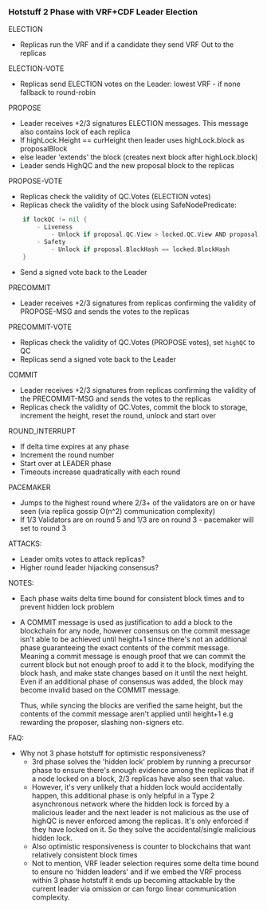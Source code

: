 ### Hotstuff 2 Phase with VRF+CDF Leader Election
ELECTION
- Replicas run the VRF and if a candidate they send VRF Out to the replicas

ELECTION-VOTE
- Replicas send ELECTION votes on the Leader: lowest VRF - if none fallback to round-robin

PROPOSE
- Leader receives +2/3 signatures ELECTION messages. This message also contains lock of each replica
- If     highLock.Height == curHeight then leader uses highLock.block as proposalBlock
- else   leader 'extends' the block (creates next block after highLock.block)
- Leader sends HighQC and the new proposal block to the replicas

PROPOSE-VOTE
- Replicas check the validity of QC.Votes (ELECTION votes)
- Replicas check the validity of the block using SafeNodePredicate:
```go
    if lockQC != nil {
        - Liveness
            - Unlock if proposal.QC.View > locked.QC.View AND proposal.BlockHash == QC.BlockHash
        - Safety
            - Unlock if proposal.BlockHash == locked.BlockHash
    }
  ```
- Send a signed vote back to the Leader

PRECOMMIT
- Leader receives +2/3 signatures from replicas confirming the validity of PROPOSE-MSG and sends the votes to the replicas

PRECOMMIT-VOTE
- Replicas check the validity of QC.Votes (PROPOSE votes), set `highQC` to QC
- Replicas send a signed vote back to the Leader

COMMIT
- Leader receives +2/3 signatures from replicas confirming the validity of the PRECOMMIT-MSG and sends the votes to the replicas
- Replicas check the validity of QC.Votes, commit the block to storage, increment the height, reset the round, unlock and start over

ROUND_INTERRUPT
- If delta time expires at any phase
- Increment the round number
- Start over at LEADER phase
- Timeouts increase quadratically with each round

PACEMAKER
- Jumps to the highest round where 2/3+ of the validators are on or have seen (via replica gossip O(n^2) communication complexity)
- If 1/3 Validators are on round 5 and 1/3 are on round 3 - pacemaker will set to round 3

ATTACKS:
- Leader omits votes to attack replicas?
- Higher round leader hijacking consensus?

NOTES:
- Each phase waits delta time bound for consistent block times and to prevent hidden lock problem

- A COMMIT message is used as justification to add a block to the blockchain for any node, however consensus on the
  commit message isn't able to be achieved until height+1 since there's not an additional phase guaranteeing the
  exact contents of the commit message. Meaning a commit message is enough proof that we can commit the current block
  but not enough proof to add it to the block, modifying the block hash, and make state changes based on it until the
  next height. Even if an additional phase of consensus was added, the block may become invalid based on the COMMIT message.

  Thus, while syncing the blocks are verified the same height, but the contents of the commit message aren't applied until
  height+1 e.g rewarding the proposer, slashing non-signers etc.

FAQ:
- Why not 3 phase hotstuff for optimistic responsiveness?
	- 3rd phase solves the 'hidden lock' problem by running a precursor phase to ensure there's enough evidence among the replicas that if
	  a node locked on a block, 2/3 replicas have also seen that value.
	- However, it's very unlikely that a hidden lock would accidentally happen, this additional phase is only helpful in
	  a Type 2 asynchronous network where the hidden lock is forced by a malicious leader and the next leader is not malicious as the use of highQC
	  is never enforced among the replicas. It's only enforced if they have locked on it. So they solve the accidental/single malicious hidden lock.
	- Also optimistic responsiveness is counter to blockchains that want relatively consistent block times
	- Not to mention, VRF leader selection requires some delta time bound to ensure no 'hidden leaders' and if we embed the VRF process within 3 phase
	  hotstuff it ends up becoming attackable by the current leader via omission or can forgo linear communication complexity.